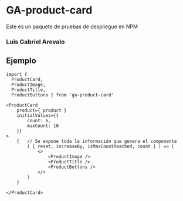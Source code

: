 # GA-product-card

Este es un paquete de pruebas de despliegue en NPM

### Luis Gabriel Arevalo

## Ejemplo

```
import {
  ProductCard,
  ProductImage,
  ProductTitle,
  ProductButtons } from 'ga-product-card'
```

```
<ProductCard 
    product={ product }  
    initialValues={{
        count: 6,
        maxCount: 10
    }}             
>
    {   // Se expone toda la información que genera el componente
        ( { reset, increaseBy, isMaxCountReached, count } ) => (
            <>
                <ProductImage />
                <ProductTitle />
                <ProductButtons />
            </>
        )
    }
    
</ProductCard>
```
